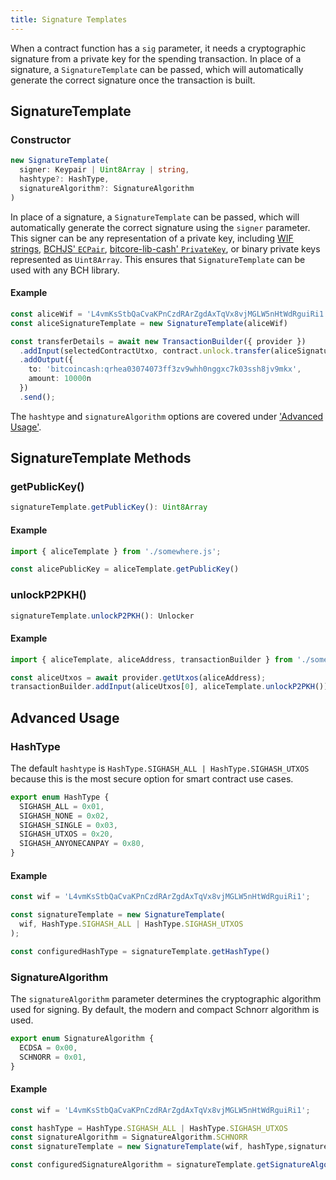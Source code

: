 ```yaml
---
title: Signature Templates
---
```


When a contract function has a `sig` parameter, it needs a cryptographic signature from a private key for the spending transaction. 
In place of a signature, a `SignatureTemplate` can be passed, which will automatically generate the correct signature once the transaction is built.

## SignatureTemplate

### Constructor

```ts
new SignatureTemplate(
  signer: Keypair | Uint8Array | string,
  hashtype?: HashType,
  signatureAlgorithm?: SignatureAlgorithm
)
```

In place of a signature, a `SignatureTemplate` can be passed, which will automatically generate the correct signature using the `signer` parameter. This signer can be any representation of a private key, including [WIF strings][wif], [BCHJS' `ECPair`][ecpair], [bitcore-lib-cash' `PrivateKey`][privatekey], or binary private keys represented as `Uint8Array`. This ensures that `SignatureTemplate` can be used with any BCH library.

#### Example
```ts
const aliceWif = 'L4vmKsStbQaCvaKPnCzdRArZgdAxTqVx8vjMGLW5nHtWdRguiRi1';
const aliceSignatureTemplate = new SignatureTemplate(aliceWif)

const transferDetails = await new TransactionBuilder({ provider })
  .addInput(selectedContractUtxo, contract.unlock.transfer(aliceSignatureTemplate))
  .addOutput({
    to: 'bitcoincash:qrhea03074073ff3zv9whh0nggxc7k03ssh8jv9mkx',
    amount: 10000n
  })
  .send();
```

The `hashtype` and `signatureAlgorithm` options are covered under ['Advanced Usage'](/docs/sdk/signature-templates#advanced-usage).

## SignatureTemplate Methods

### getPublicKey()
```ts
signatureTemplate.getPublicKey(): Uint8Array
```

#### Example
```ts
import { aliceTemplate } from './somewhere.js';

const alicePublicKey = aliceTemplate.getPublicKey()
```

### unlockP2PKH()
```ts
signatureTemplate.unlockP2PKH(): Unlocker
```

#### Example
```ts
import { aliceTemplate, aliceAddress, transactionBuilder } from './somewhere.js';

const aliceUtxos = await provider.getUtxos(aliceAddress);
transactionBuilder.addInput(aliceUtxos[0], aliceTemplate.unlockP2PKH());
```


## Advanced Usage

### HashType

The default `hashtype` is `HashType.SIGHASH_ALL | HashType.SIGHASH_UTXOS` because this is the most secure option for smart contract use cases.

```ts
export enum HashType {
  SIGHASH_ALL = 0x01,
  SIGHASH_NONE = 0x02,
  SIGHASH_SINGLE = 0x03,
  SIGHASH_UTXOS = 0x20,
  SIGHASH_ANYONECANPAY = 0x80,
}
```

#### Example
```ts
const wif = 'L4vmKsStbQaCvaKPnCzdRArZgdAxTqVx8vjMGLW5nHtWdRguiRi1';

const signatureTemplate = new SignatureTemplate(
  wif, HashType.SIGHASH_ALL | HashType.SIGHASH_UTXOS
);

const configuredHashType = signatureTemplate.getHashType()
```

### SignatureAlgorithm

The `signatureAlgorithm` parameter determines the cryptographic algorithm used for signing. By default, the modern and compact Schnorr algorithm is used.

```ts
export enum SignatureAlgorithm {
  ECDSA = 0x00,
  SCHNORR = 0x01,
}
```

#### Example
```ts
const wif = 'L4vmKsStbQaCvaKPnCzdRArZgdAxTqVx8vjMGLW5nHtWdRguiRi1';

const hashType = HashType.SIGHASH_ALL | HashType.SIGHASH_UTXOS
const signatureAlgorithm = SignatureAlgorithm.SCHNORR
const signatureTemplate = new SignatureTemplate(wif, hashType,signatureAlgorithm);

const configuredSignatureAlgorithm = signatureTemplate.getSignatureAlgorithm()
```

[wif]: https://en.bitcoin.it/wiki/Wallet_import_format
[ecpair]: https://bchjs.fullstack.cash/#api-ECPair
[privatekey]: https://github.com/bitpay/bitcore/blob/master/packages/bitcore-lib-cash/docs/privatekey.md
